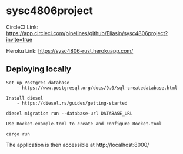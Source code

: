 # sysc4806project

CircleCI Link: https://app.circleci.com/pipelines/github/Eliasin/sysc4806project?invite=true

Heroku Link: https://sysc4806-rust.herokuapp.com/

## Deploying locally

```
Set up Postgres database
    - https://www.postgresql.org/docs/9.0/sql-createdatabase.html

Install diesel
    - https://diesel.rs/guides/getting-started

diesel migration run --database-url DATABASE_URL

Use Rocket.example.toml to create and configure Rocket.toml

cargo run
```

The application is then accessible at http://localhost:8000/